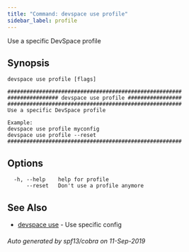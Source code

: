 ```yaml
---
title: "Command: devspace use profile"
sidebar_label: profile
---
```



Use a specific DevSpace profile

## Synopsis


```
devspace use profile [flags]
```

```
#######################################################
################ devspace use profile #################
#######################################################
Use a specific DevSpace profile

Example:
devspace use profile myconfig
devspace use profile --reset
#######################################################
```
## Options

```
  -h, --help    help for profile
      --reset   Don't use a profile anymore
```

## See Also

* [devspace use](/docs/cli/commands/devspace_use)	 - Use specific config

###### Auto generated by spf13/cobra on 11-Sep-2019
